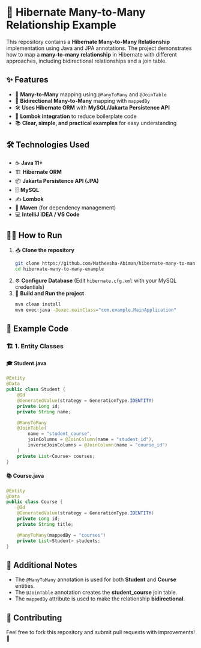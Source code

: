 # 🚀 Hibernate Many-to-Many Relationship Example  

This repository contains a **Hibernate Many-to-Many Relationship** implementation using Java and JPA annotations. The project demonstrates how to map a **many-to-many relationship** in Hibernate with different approaches, including bidirectional relationships and a join table.  

## ✨ Features  
- 🔗 **Many-to-Many** mapping using `@ManyToMany` and `@JoinTable`  
- 🔄 **Bidirectional Many-to-Many** mapping with `mappedBy`  
- 🛠 **Uses Hibernate ORM** with **MySQL/Jakarta Persistence API**  
- 📌 **Lombok integration** to reduce boilerplate code  
- 📚 **Clear, simple, and practical examples** for easy understanding  

## 🛠 Technologies Used  
- ☕ **Java 11+**  
- 🏗 **Hibernate ORM**  
- 📦 **Jakarta Persistence API (JPA)**  
- 🗄 **MySQL**  
- ✍️ **Lombok**  
- 📝 **Maven** (for dependency management)  
- 💻 **IntelliJ IDEA / VS Code**  

## 🏃‍♂️ How to Run  

1. 📥 **Clone the repository**  
   ```sh
   git clone https://github.com/Matheesha-Abiman/hibernate-many-to-many-example.git
   cd hibernate-many-to-many-example
   ```  
2. ⚙️ **Configure Database** (Edit `hibernate.cfg.xml` with your MySQL credentials)  
3. 🚀 **Build and Run the project**  
   ```sh
   mvn clean install
   mvn exec:java -Dexec.mainClass="com.example.MainApplication"
   ```  

## 📝 Example Code  

### 🏗 **1. Entity Classes**  

#### 🎓 **Student.java**  
```java
@Entity
@Data
public class Student {
    @Id
    @GeneratedValue(strategy = GenerationType.IDENTITY)
    private Long id;
    private String name;

    @ManyToMany
    @JoinTable(
        name = "student_course",
        joinColumns = @JoinColumn(name = "student_id"),
        inverseJoinColumns = @JoinColumn(name = "course_id")
    )
    private List<Course> courses;
}
```  

#### 📚 **Course.java**  
```java
@Entity
@Data
public class Course {
    @Id
    @GeneratedValue(strategy = GenerationType.IDENTITY)
    private Long id;
    private String title;

    @ManyToMany(mappedBy = "courses")
    private List<Student> students;
}
```  

## 🎯 Additional Notes  
- The `@ManyToMany` annotation is used for both **Student** and **Course** entities.  
- The `@JoinTable` annotation creates the **student_course** join table.  
- The `mappedBy` attribute is used to make the relationship **bidirectional**.  

## 🤝 Contributing  
Feel free to fork this repository and submit pull requests with improvements! 🎯  
